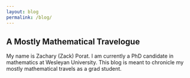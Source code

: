 ```yaml
---
layout: blog
permalink: /blog/
---
```


## A Mostly Mathematical Travelogue

My name is Zachary (Zack) Porat. I am currently a PhD candidate in mathematics at Wesleyan University.  This blog is meant to chronicle my mostly mathematical travels as a grad student. 
